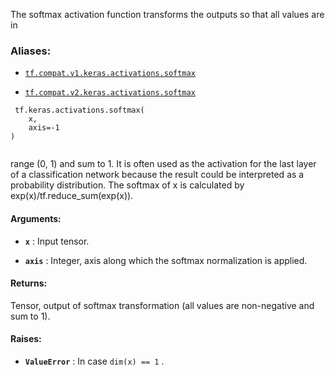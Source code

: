 The softmax activation function transforms the outputs so that all values are in



### Aliases:

- [ `tf.compat.v1.keras.activations.softmax` ](/api_docs/python/tf/keras/activations/softmax)

- [ `tf.compat.v2.keras.activations.softmax` ](/api_docs/python/tf/keras/activations/softmax)



```
 tf.keras.activations.softmax(
    x,
    axis=-1
)
 
```

range (0, 1) and sum to 1. It is often used as the activation for the last
layer of a classification network because the result could be interpreted as
a probability distribution. The softmax of x is calculated by
exp(x)/tf.reduce_sum(exp(x)).



#### Arguments:

- **`x`** : Input tensor.

- **`axis`** : Integer, axis along which the softmax normalization is applied.



#### Returns:
Tensor, output of softmax transformation (all values are non-negative
  and sum to 1).



#### Raises:

- **`ValueError`** : In case  `dim(x) == 1` .

